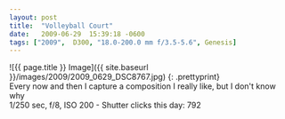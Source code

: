 ```yaml
---
layout: post
title:  "Volleyball Court"
date:   2009-06-29  15:39:18 -0600
tags: ["2009",  D300, "18.0-200.0 mm f/3.5-5.6", Genesis]
---
```

![{{ page.title }} Image]({{ site.baseurl }}/images/2009/2009_0629_DSC8767.jpg)
{: .prettyprint}  
Every now and then I capture a composition I really like, but I don't know why  
1/250 sec, f/8, ISO 200 - Shutter clicks this day: 792